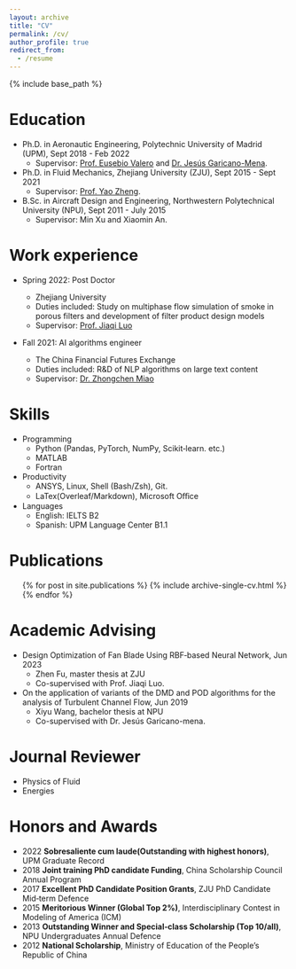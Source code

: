 ```yaml
---
layout: archive
title: "CV"
permalink: /cv/
author_profile: true
redirect_from:
  - /resume
---
```


{% include base_path %}

Education
======
* Ph.D. in Aeronautic Engineering, Polytechnic University of Madrid (UPM), Sept 2018 - Feb 2022
  * Supervisor: [Prof. Eusebio Valero](https://www.linkedin.com/in/eusebio-valero-b10b7a51/) and [Dr. Jesús Garicano-Mena](https://www.linkedin.com/in/jes%C3%BAs-garicano-mena-84310923/).
* Ph.D. in Fluid Mechanics, Zhejiang University (ZJU), Sept 2015 - Sept 2021
  * Supervisor: [Prof. Yao Zheng](https://person.zju.edu.cn/en/YaoZheng).
* B.Sc. in Aircraft Design and Engineering, Northwestern Polytechnical University (NPU), Sept 2011 - July 2015
  * Supervisor: Min Xu and Xiaomin An.

Work experience
======
* Spring 2022: Post Doctor
  * Zhejiang University
  * Duties included: Study on multiphase flow simulation of smoke in porous filters and development of filter product design models
  * Supervisor: [Prof. Jiaqi Luo](https://person.zju.edu.cn/en/0018086)

* Fall 2021: AI algorithms engineer
  * The China Financial Futures Exchange
  * Duties included: R&D of NLP algorithms on large text content
  * Supervisor: [Dr. Zhongchen Miao](https://www.linkedin.com/in/zhongchen-miao-a02b432b/)
  
Skills
======
* Programming
  * Python (Pandas, PyTorch, NumPy, Scikit‑learn. etc.)
  * MATLAB
  * Fortran
* Productivity
  * ANSYS, Linux, Shell (Bash/Zsh), Git.
  * LaTex(Overleaf/Markdown), Microsoft Oﬀice
* Languages
  * English: IELTS B2
  * Spanish: UPM Language Center B1.1

Publications
======
  <ul>{% for post in site.publications %}
    {% include archive-single-cv.html %}
  {% endfor %}</ul>

Academic Advising
======
* Design Optimization of Fan Blade Using RBF‑based Neural Network, Jun 2023
  * Zhen Fu, master thesis at ZJU
  * Co-supervised with Prof. Jiaqi Luo.
* On the application of variants of the DMD and POD algorithms for the analysis of Turbulent Channel Flow, Jun 2019
  * Xiyu Wang, bachelor thesis at NPU
  * Co-supervised with Dr. Jesús Garicano-mena.

Journal Reviewer
======
* Physics of Fluid
* Energies

Honors and Awards
======
* 2022      **Sobresaliente cum laude(Outstanding with highest honors)**, UPM Graduate Record
* 2018      **Joint training PhD candidate Funding**, China Scholarship Council Annual Program
* 2017      **Excellent PhD Candidate Position Grants**, ZJU PhD Candidate Mid‑term Defence
* 2015      **Meritorious Winner (Global Top 2%)**, Interdisciplinary Contest in Modeling of America (ICM)
* 2013      **Outstanding Winner and Special‑class Scholarship (Top 10/all)**, NPU Undergraduates Annual Defence
* 2012      **National Scholarship**, Ministry of Education of the People’s Republic of China
